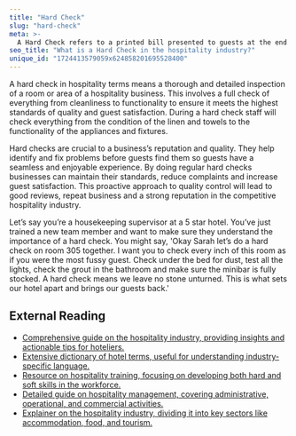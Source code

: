 ```yaml
---
title: "Hard Check"
slug: "hard-check"
meta: >-
  A Hard Check refers to a printed bill presented to guests at the end of their meal in restaurants, cafes, or bars, ensuring accurate billing and payment.
seo_title: "What is a Hard Check in the hospitality industry?"
unique_id: "1724413579059x624858201695528400"
---
```


A hard check in hospitality terms means a thorough and detailed inspection of a room or area of a hospitality business. This involves a full check of everything from cleanliness to functionality to ensure it meets the highest standards of quality and guest satisfaction. During a hard check staff will check everything from the condition of the linen and towels to the functionality of the appliances and fixtures.

Hard checks are crucial to a business’s reputation and quality. They help identify and fix problems before guests find them so guests have a seamless and enjoyable experience. By doing regular hard checks businesses can maintain their standards, reduce complaints and increase guest satisfaction. This proactive approach to quality control will lead to good reviews, repeat business and a strong reputation in the competitive hospitality industry.

Let’s say you’re a housekeeping supervisor at a 5 star hotel. You’ve just trained a new team member and want to make sure they understand the importance of a hard check. You might say, 'Okay Sarah let’s do a hard check on room 305 together. I want you to check every inch of this room as if you were the most fussy guest. Check under the bed for dust, test all the lights, check the grout in the bathroom and make sure the minibar is fully stocked. A hard check means we leave no stone unturned. This is what sets our hotel apart and brings our guests back.'

## External Reading

- [Comprehensive guide on the hospitality industry, providing insights and actionable tips for hoteliers.](https://www.siteminder.com/r/hospitality-industry/)
- [Extensive dictionary of hotel terms, useful for understanding industry-specific language.](https://www.socialtables.com/blog/hospitality/hotel-terms-dictionary/)
- [Resource on hospitality training, focusing on developing both hard and soft skills in the workforce.](https://disprz.ai/blog/hospitality-workforce-training)
- [Detailed guide on hospitality management, covering administrative, operational, and commercial activities.](https://hospitalityinsights.ehl.edu/hospitality-management)
- [Explainer on the hospitality industry, dividing it into key sectors like accommodation, food, and tourism.](https://www.revfine.com/what-is-hospitality/)